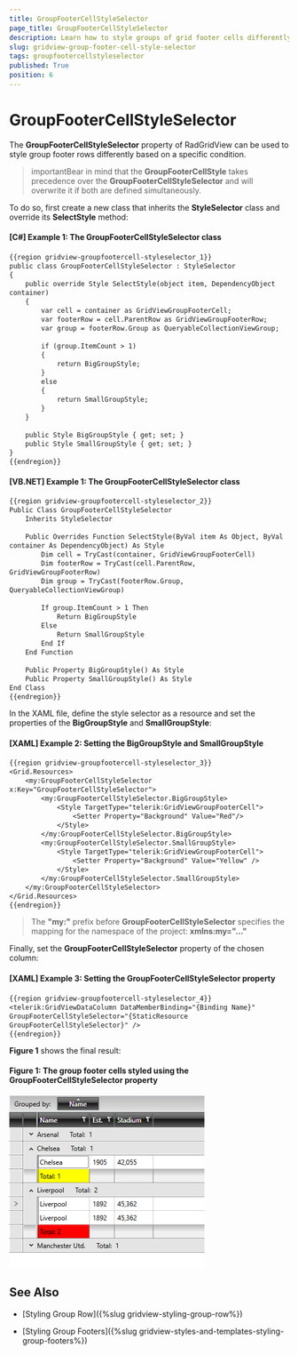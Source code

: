 ```yaml
---
title: GroupFooterCellStyleSelector
page_title: GroupFooterCellStyleSelector
description: Learn how to style groups of grid footer cells differently by using the GroupFooterRowStyleSelector property of RadGridView - Telerik's {{ site.framework_name }} DataGrid.
slug: gridview-group-footer-cell-style-selector
tags: groupfootercellstyleselector
published: True
position: 6
---
```


# GroupFooterCellStyleSelector

The **GroupFooterCellStyleSelector** property of RadGridView can be used to style group footer rows differently based on a specific condition.

>importantBear in mind that the **GroupFooterCellStyle** takes precedence over the **GroupFooterCellStyleSelector** and will overwrite it if both are defined simultaneously.

To do so, first create a new class that inherits the **StyleSelector** class and override its **SelectStyle** method:

#### __[C#] Example 1: The GroupFooterCellStyleSelector class__

	{{region gridview-groupfootercell-styleselector_1}}
    public class GroupFooterCellStyleSelector : StyleSelector
    {
        public override Style SelectStyle(object item, DependencyObject container)
        {
            var cell = container as GridViewGroupFooterCell;
            var footerRow = cell.ParentRow as GridViewGroupFooterRow;
            var group = footerRow.Group as QueryableCollectionViewGroup;

            if (group.ItemCount > 1)
            {
                return BigGroupStyle;
            }
            else
            {
                return SmallGroupStyle;
            }
        }

        public Style BigGroupStyle { get; set; }
        public Style SmallGroupStyle { get; set; }
    }
	{{endregion}}

#### __[VB.NET] Example 1: The GroupFooterCellStyleSelector class__
	
	{{region gridview-groupfootercell-styleselector_2}}
	Public Class GroupFooterCellStyleSelector
		Inherits StyleSelector

		Public Overrides Function SelectStyle(ByVal item As Object, ByVal container As DependencyObject) As Style
			Dim cell = TryCast(container, GridViewGroupFooterCell)
			Dim footerRow = TryCast(cell.ParentRow, GridViewGroupFooterRow)
			Dim group = TryCast(footerRow.Group, QueryableCollectionViewGroup)

			If group.ItemCount > 1 Then
				Return BigGroupStyle
			Else
				Return SmallGroupStyle
			End If
		End Function

		Public Property BigGroupStyle() As Style
		Public Property SmallGroupStyle() As Style
	End Class
	{{endregion}}

In the XAML file, define the style selector as a resource and set the properties of the **BigGroupStyle** and **SmallGroupStyle**:

#### __[XAML] Example 2: Setting the BigGroupStyle and SmallGroupStyle__

	{{region gridview-groupfootercell-styleselector_3}}
	<Grid.Resources>
        <my:GroupFooterCellStyleSelector x:Key="GroupFooterCellStyleSelector">
            <my:GroupFooterCellStyleSelector.BigGroupStyle>
                <Style TargetType="telerik:GridViewGroupFooterCell">
                    <Setter Property="Background" Value="Red"/>
                </Style>
            </my:GroupFooterCellStyleSelector.BigGroupStyle>
            <my:GroupFooterCellStyleSelector.SmallGroupStyle>
                <Style TargetType="telerik:GridViewGroupFooterCell">
                    <Setter Property="Background" Value="Yellow" />
                </Style>
            </my:GroupFooterCellStyleSelector.SmallGroupStyle>
        </my:GroupFooterCellStyleSelector>
	</Grid.Resources>
	{{endregion}}

>The **"my:"** prefix before **GroupFooterCellStyleSelector** specifies the mapping for the namespace of the project: **xmlns:my="..."**

Finally, set the **GroupFooterCellStyleSelector** property of the chosen column:

#### __[XAML] Example 3: Setting the GroupFooterCellStyleSelector property__

	{{region gridview-groupfootercell-styleselector_4}}
	<telerik:GridViewDataColumn DataMemberBinding="{Binding Name}" GroupFooterCellStyleSelector="{StaticResource GroupFooterCellStyleSelector}" />
	{{endregion}}

**Figure 1** shows the final result:

#### __Figure 1: The group footer cells styled using the GroupFooterCellStyleSelector property__

![The group footer cells styled using the GroupFooterCellStyleSelector property](images/gridview-groupfootercell-styleselector.png)

## See Also

* [Styling Group Row]({%slug gridview-styling-group-row%})

* [Styling Group Footers]({%slug gridview-styles-and-templates-styling-group-footers%})